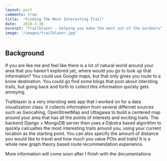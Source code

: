 ```yaml
---
layout: post
comments: true
title:  "Finding The Most Interesting Trail"
date:   2018-3-30
excerpt: "Trailblazer - helping you make the most out of the ourdoors"
image: "/images/trailblazer.jpg"
---
```


## Background

If you are like me and feel like there is a lot of natural world around your area that you haven't explored yet, where would you go to look up that information? You could use Google maps, but that only gives you route to a know destination. You could go find some blogs that post about intersting trails, but going back and forth to collect this information quickly gets annoying. 

Trailblazer is a very intersting web app that I worked on for a data visualization class. It collects information from several differnet sources such as Geocahing, OpenStreetMap and Uttagawa to build a centered map around your area that has all the points of interests and exciting trails. The backend Django + MongoDB server then uses a Dijkstra based algorithm to quickly calcualtes the most interesting trails around you, using your current location as the starting point. You can also specify the amount of distance you would like to travel and how much you value POIs and trails! It is a whole new graph theory based route recommendation experience.

More information will come soon after I finish with the documentations
